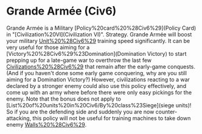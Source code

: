 # Grande Armée (Civ6)

Grande Armée is a Military [Policy%20card%20%28Civ6%29](Policy Card) in "[Civilization%20VI](Civilization VI)".
Strategy.
Grande Armée will boost your military [Unit%20%28Civ6%29](units') training speed significantly. It can be very useful for those aiming for a [Victory%20%28Civ6%29%23Domination](Domination Victory) to start prepping up for a late-game war to overthrow the last few [Civilizations%20%28Civ6%29](civilizations) that remain after the early-game conquests. (And if you haven't done some early game conquering, why are you still aiming for a Domination Victory?)
However, civilizations reacting to a war declared by a stronger enemy could also use this policy effectively, and come up with an army where before there were only easy pickings for the enemy.
Note that the bonus does not apply to [List%20of%20units%20in%20Civ6/By%20class%23Siege](siege units)! So if you are the defending side and suddenly you are now counter-attacking, this policy will not be useful for training machines to take down enemy [Walls%20%28Civ6%29](walls).